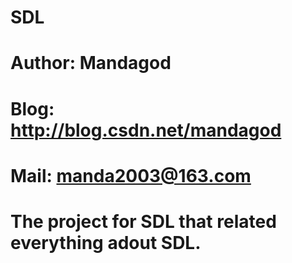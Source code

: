 # SDL

# Author: Mandagod
# Blog: http://blog.csdn.net/mandagod
# Mail: manda2003@163.com

# The project for SDL that related everything adout SDL.
